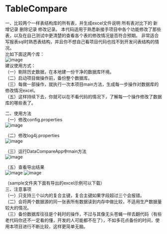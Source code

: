 # TableCompare
一、比较两个一样表结构库的所有表，并生成excel文件说明 所有表对比下的 新增记录 删除记录 修改记录。 
本代码适用于熟悉新接手项目中各个功能修改了那些表，以及在自己测试中更清楚的查看各个表的修改情况是否符合预期。
非常适合写报表sql时熟悉表结构，并且你不想自己看项目代码也找不到开发问表结构的情况。  
比如下面这两个库：  
![image](https://github.com/weichuyu/TableCompare/blob/master/sample/img/table.PNG)  
建议使用方式：  
（一）剔除历史数据，在本地建一份干净的数据库环境。  
（二）启动项目做操作前，备份整个数据库。  
（三）每做一部操作，就执行一次本项目main方法，生成每一步操作对数据库的修改情况excel。  
（五）这样持续下去，你就可以在不看代码的情况下，了解每一个操作修改了数据库的哪些表了。  
 

二、使用方法  
（一）修改config.properties  
![image](https://github.com/weichuyu/TableCompare/blob/master/sample/img/configproperties.PNG)

（二）修改log4j.properties  
![image](https://github.com/weichuyu/TableCompare/blob/master/sample/img/log4j.PNG)  

（三）运行DataCompareApp中main方法  
![image](https://github.com/weichuyu/TableCompare/blob/master/sample/img/console.PNG)

（五）查看导出结果    
![image](https://github.com/weichuyu/TableCompare/blob/master/sample/img/result1.PNG)
![image](https://github.com/weichuyu/TableCompare/blob/master/sample/img/result2.PNG)

（sample文件夹下面有导出的excel示例可以下载）  
三、注意事项  
（一）只支持三个以内的复合主键，复合主键如果字段超过三个会报错。  
（二）会将两个数据源的同一张表所有数据读到内存中做比较，不适用生产数据量较大的情况。  
（三）备份数据库往往是个耗时的操作，不过与其像无头苍蝇一样去翻代码（有些老代码你还不一定看的懂，开发的人可能都不在了），不如多花点备份的时间，使用本项目进行不断比较，这样更简单无脑。  

